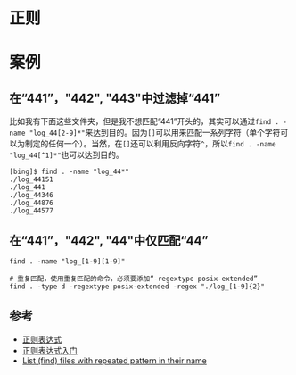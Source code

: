 # 正则



# 案例

## 在“441”，"442", "443"中过滤掉“441”

比如我有下面这些文件夹，但是我不想匹配“441”开头的，其实可以通过`find . -name "log_44[2-9]*"`来达到目的。因为`[]`可以用来匹配一系列字符（单个字符可以为制定的任何一个）。当然，在`[]`还可以利用反向字符`^`，所以`find . -name "log_44[^1]*"`也可以达到目的。

```
[bing]$ find . -name "log_44*"
./log_44151
./log_441
./log_44346
./log_44876
./log_44577
```


## 在“441”，"442", "44"中仅匹配“44”


```
find . -name "log_[1-9][1-9]"

# 重复匹配，使用重复匹配的命令，必须要添加“-regextype posix-extended”
find . -type d -regextype posix-extended -regex "./log_[1-9]{2}"
```


## 参考

- [正则表达式](https://math.ecnu.edu.cn/~jypan/Teaching/Linux/Linux08/lect07p_rexp.pdf)
- [正则表达式入门](https://houxiaoxuan.top/2021/02/05/%E6%AD%A3%E5%88%99%E8%A1%A8%E8%BE%BE%E5%BC%8F/)
- [List (find) files with repeated pattern in their name](https://stackoverflow.com/questions/69913982/list-find-files-with-repeated-pattern-in-their-name)